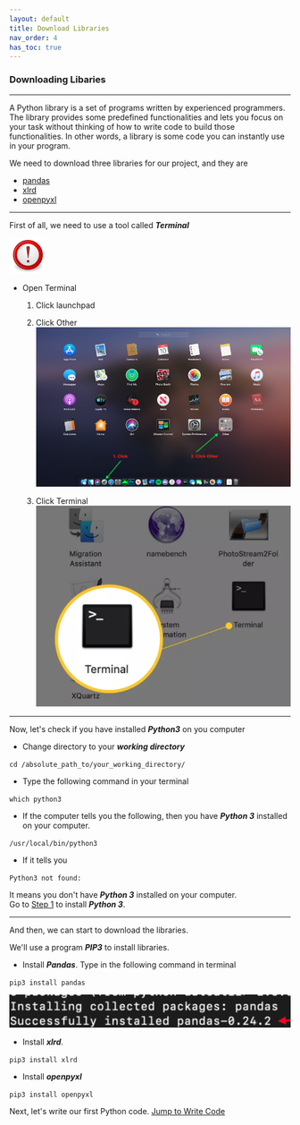 ```yaml
---
layout: default
title: Download Libraries
nav_order: 4
has_toc: true
---
```


### Downloading Libaries

<hr>
A Python library is a set of programs written by experienced programmers. The library provides some predefined functionalities and lets you focus on your task without thinking of how to write code to build those functionalities. In other words, a library is some code you can instantly use in your program.

We need to download three libraries for our project, and they are
- [pandas](https://phil-cst-bcit.github.io/Phil-Antony-docs/docs/glossary/)
- [xlrd](https://phil-cst-bcit.github.io/Phil-Antony-docs/docs/glossary/)
- [openpyxl](https://phil-cst-bcit.github.io/Phil-Antony-docs/docs/glossary/)
<hr>

First of all, we need to use a tool called **_Terminal_**

![](https://github.com/Phil-CST-BCIT/Phil-Antony-docs/blob/gh-pages/assets/images/note.png?raw=true "note")

- Open Terminal
   1. Click launchpad

   2. Click Other
   ![](https://github.com/Phil-CST-BCIT/Phil-Antony-docs/blob/gh-pages/assets/images/launchpad.png?raw=true "launchpad")

   3. Click Terminal
   ![](https://github.com/Phil-CST-BCIT/Phil-Antony-docs/blob/gh-pages/assets/images/terminal.png?raw=true "launchpad")
<hr>

Now, let's check if you have installed **_Python3_** on you computer<br/>

- Change directory to your **_working directory_**<br/>

`cd /absolute_path_to/your_working_directory/`

- Type the following command in your terminal<br/>

`which python3`

   * If the computer tells you the following, then you have **_Python 3_** installed on your computer.<br/>

   `/usr/local/bin/python3`

   * If it tells you<br/>

   `Python3 not found:`<br/>

   It means you don't have **_Python 3_** installed on your computer.<br/>
   Go to [Step 1](https://phil-cst-bcit.github.io/Phil-Antony-docs/docs/install/) to install **_Python 3_**.
<hr>

And then, we can start to download the libraries.<br/>

We'll use a program **_PIP3_** to install libraries.

- Install **_Pandas_**. Type in the following command in terminal<br/>

`pip3 install pandas`<br/>

![](https://github.com/Phil-CST-BCIT/Phil-Antony-docs/blob/gh-pages/assets/images/install_pandas.png?raw=true)

- Install **_xlrd_**.<br/>

`pip3 install xlrd`<br/>

- Install **_openpyxl_**<br/>

`pip3 install openpyxl`

Next, let's write our first Python code. [Jump to Write Code](https://phil-cst-bcit.github.io/Phil-Antony-docs/docs/write_code/)
